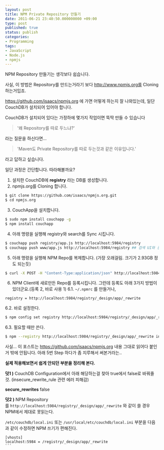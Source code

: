 ```yaml
---
layout: post
title: NPM Private Repository 만들기
date: 2011-06-21 23:40:50.000000000 +09:00
type: post
published: true
status: publish
categories:
- Programming
tags:
- JavaScript
- Node.js
- npmjs
---
```

NPM Repository 만들기는 생각보다 쉽습니다.

사실, 이 방법은 Repository를 만드는거라기 보다 http://www.npmjs.org를 Cloning 하는거입죠.

https://github.com/isaacs/npmjs.org 에 가면 어떻게 하는지 잘 나와있는데, 일단 CouchDB가 설치되어 있어야 합니다.

CouchDB가 설치되어 있다는 가정하에 몇가지 작업이면 뚝딱 만들 수 있습니다

>'왜 Repository를 따로 두느냐?'

라는 질문을 하신다면...

>'Maven도 Private Repository를 따로 두는것과 같은 이유입니다.'

라고 답하고 싶습니다.

일단 과정은 간단합니다. 따라해볼까요?

1. 설치한 CouchDB에 **registry** 라는 DB를 생성합니다.
2. npmjs.org를 Cloning 합니다.
```sh
$ git clone https://github.com/isaacs/npmjs.org.git
$ cd npmjs.org
```
3. CouchApp을 설치합니다.
```sh
$ sudo npm install couchapp -g
$ npm install couchapp
```
4. 아래 명령을 실행해 registry와 search를 Sync 시킵니다.
```sh
$ couchapp push registry/app.js http://localhost:5984/registry
$ couchapp push www/app.js http://localhost:5984/registry ## 검색 UI와 관련. 필요없음 안해도 된다.
```
5. 아래 명령을 실행해 NPM Repo를 복제합니다. (가장 오래걸림. 크기가 2.93GB 정도 되는듯)
```sh
$ curl -X POST -H "Content-Type:application/json" http://localhost:5984/_replicate -d '{"source":"http://isaacs.couchone.com/registry/", "target":"registry"}'
```
6. NPM Client에 새로만든 Repo를 등록시킵니다. 그런데 등록도 아래 3가지 방법이 있더군요.(등록 2, 바로 사용 1)
6.1. `~/.npmrc` 를 만들거나,
```
registry = http://localhost:5984/registry/_design/app/_rewrite
```
6.2. 바로 설정한다.
```sh
$ npm config set registry http://localhost:5984/registry/_design/app/_rewrite
```
6.3. 필요할 때만 쓴다.
```sh
$ npm --registry http://localhost:5984/registry/_design/app/_rewrite install <package>
```

사실... 이 포스트는 https://github.com/isaacs/npmjs.org 내용 그대로 읽어다 붙인거 밖에 안됩니다. 아래 5번 Step 하다가 좀 지루해서 써본거라는..

**실제 적용해보면서 쉽게 안되던 부분을 정리해 본다.**

**덧1 )**
 CouchDB Configuration에서 아래 해당하는걸 찾아 true에서 false로 바꿔줄것. (insecure_rewrite_rule 관련 에러 피해감)

**secure_rewrites** false

**덧2 )**
NPM Repository를 `http://localhost:5984/registry/_design/app/_rewrite` 와 같이 쓸 경우 NPM에서 제대로 못읽는다.

`/etc/couchdb/local.ini` 또는 `/usr/local/etc/couchdb/local.ini` 부분을 다음과 같이 수정하면 NPM 쓰기가 편해진다.

```
[vhosts]
localhost:5984 = /registry/_design/app/_rewrite
``` 
